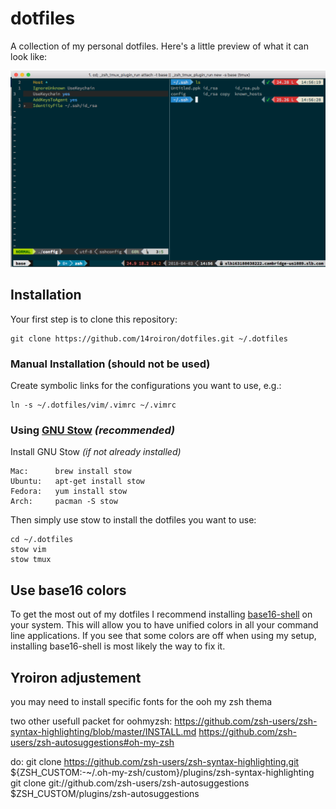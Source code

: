 dotfiles
========


A collection of my personal dotfiles. Here's a little preview of what it can look like:

![screenshot](screenshot.png)

Installation
------------
Your first step is to clone this repository:

    git clone https://github.com/14roiron/dotfiles.git ~/.dotfiles

### Manual Installation (should not be used)
Create symbolic links for the configurations you want to use, e.g.:

    ln -s ~/.dotfiles/vim/.vimrc ~/.vimrc


### Using [GNU Stow](https://www.gnu.org/software/stow/) _(recommended)_
Install GNU Stow _(if not already installed)_

    Mac:      brew install stow
    Ubuntu:   apt-get install stow
    Fedora:   yum install stow
    Arch:     pacman -S stow

Then simply use stow to install the dotfiles you want to use:

    cd ~/.dotfiles
    stow vim
    stow tmux

Use base16 colors
-----------------
To get the most out of my dotfiles I recommend installing [base16-shell](https://github.com/chriskempson/base16-shell) on your system. This will allow you to have unified colors in all your command line applications. If you see that some colors are off when using my setup, installing base16-shell is most likely the way to fix it.

Yroiron adjustement
------------------

you may need to install specific fonts for the ooh my zsh thema

two other usefull packet for oohmyzsh:
https://github.com/zsh-users/zsh-syntax-highlighting/blob/master/INSTALL.md
https://github.com/zsh-users/zsh-autosuggestions#oh-my-zsh


do:
git clone https://github.com/zsh-users/zsh-syntax-highlighting.git ${ZSH_CUSTOM:-~/.oh-my-zsh/custom}/plugins/zsh-syntax-highlighting
git clone git://github.com/zsh-users/zsh-autosuggestions $ZSH_CUSTOM/plugins/zsh-autosuggestions
